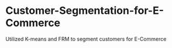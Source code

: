 # Customer-Segmentation-for-E-Commerce
Utilized K-means and FRM to segment customers for E-Commerce
